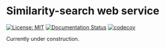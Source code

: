 # Similarity-search web service

[![License: MIT](https://img.shields.io/badge/License-MIT-yellow.svg)](https://opensource.org/licenses/MIT)
[![Documentation Status](https://readthedocs.org/projects/None/badge/)](https://None.readthedocs.io/)
[![codecov](https://codecov.io/none/None/None/branch/main/graph/badge.svg)](https://codecov.io/none/None/None)

Currently under construction.
